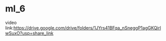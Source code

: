 # ml_6

video link:https://drive.google.com/drive/folders/1JYrs41BFqa_nSneggP1agGKQirlwSuxO?usp=share_link
